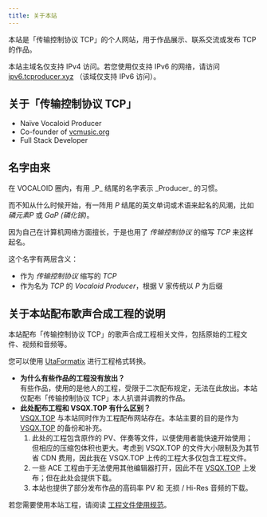 ```yaml
---
title: 关于本站
---
```


本站是「传输控制协议 TCP」的个人网站，用于作品展示、联系交流或发布 TCP 的作品。

本站主域名仅支持 IPv4 访问。若您使用仅支持 IPv6 的网络，请访问 [ipv6.tcproducer.xyz](https://ipv6.tcproducer.xyz) （该域仅支持 IPv6 访问）。

<h2 id="about-me">关于「传输控制协议 TCP」</h2>

 - Naïve Vocaloid Producer
 - Co-founder of [vcmusic.org](https://vcmusic.org)
 - Full Stack Developer

<h2 id="name-of-me">名字由来</h2>
在 VOCALOID 圈内，有用 _P_ 结尾的名字表示 _Producer_ 的习惯。

而不知从什么时候开始，有一阵用 _P_ 结尾的英文单词或术语来起名的风潮，比如 _磷元素P_ 或 _GaP (磷化镓)_。

因为自己在计算机网络方面擅长，于是也用了 _传输控制协议_ 的缩写 _TCP_ 来这样起名。

这个名字有两层含义：
 - 作为 _传输控制协议_ 缩写的 _TCP_
 - 作为名为 _TCP_ 的 _Vocaloid Producer_，根据 V 家传统以 _P_ 为后缀

<h2 id="artwork-readme">关于本站配布歌声合成工程的说明</h2>

本站配布「传输控制协议 TCP」的歌声合成工程相关文件，包括原始的工程文件、视频和音频等。

您可以使用 [UtaFormatix](https://sdercolin.github.io/utaformatix3/) 进行工程格式转换。

 - **为什么有些作品的工程没有放出？**<br>
   有些作品，使用的是他人的工程，受限于二次配布规定，无法在此放出。本站仅配布「传输控制协议 TCP」本人扒谱并调教的作品。
 - **此处配布工程和 VSQX.TOP 有什么区别？**<br>
   [VSQX.TOP](https://vsqx.top) 与本站同时作为工程配布网站存在。本站主要的目的是作为 [VSQX.TOP](https://vsqx.top) 的备份和补充。<br>
    1. 此处的工程包含原作的 PV、伴奏等文件，以便使用者能快速开始使用；但相应的压缩包体积也更大。考虑到 VSQX.TOP 的文件大小限制及为其节省 CDN 费用，因此我在 VSQX.TOP 上传的工程大多仅包含工程文件。<br>
    2. 一些 ACE 工程由于无法使用其他编辑器打开，因此不在 [VSQX.TOP](https://vsqx.top) 上发布；但在此处会提供下载。<br>
    3. 本站也提供了部分发布作品的高码率 PV 和 无损 / Hi-Res 音频的下载。

若您需要使用本站工程，请阅读 [工程文件使用规范](/copyright#artworks)。
